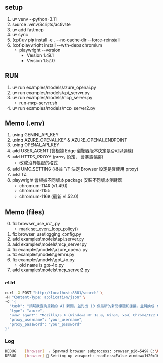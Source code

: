
## setup

1. uv venv --python=3.11
2. source .venv/Scripts/activate
3. uv add fastmcp
4. uv sync
5. (opt)uv pip install -e . --no-cache-dir --force-reinstall
6. (opt)playwright install --with-deps chromium
    + playwright --version
        + Version 1.49.1
        + Version 1.52.0

## RUN

1. uv run examples/models/azure_openai.py
2. uv run examples/models/api_server.py
3. uv run examples/models/mcp_server.py
    + run-mcp-server.sh
4. uv run examples/models/mcp_server2.py

## Memo (.env)

1. using GEMINI_API_KEY
2. using AZURE_OPENAI_KEY & AZURE_OPENAI_ENDPOINT
3. using OPENAI_API_KEY
4. add USER_AGENT (會根據 Edge 瀏覽器版本決定是否可以連線)
5. add HTTPS_PROXY (proxy 設定， 會暴露帳密)
    + 改成沒有帳密的格式
6. add UMC_SETTING (根據 T/F 決定 Browser 設定是否使用 proxy)
7. add TZ
8. playwright 會根據不同版本 package 安裝不同版本瀏覽器
    + chromium-1148 (v1.49.1)
    + chromium-1155
    + chromium-1169 (最新 v1.52.0)

## Memo (files)

0. fix browser_use\__init__.py
    + mark set_event_loop_policy()
1. fix browser_use\logging_config.py
2. add examples\models\api_server.py
3. add examples\models\mcp_server.py
4. fix examples\models\azure_openai.py
5. fix examples\models\gemini.py
6. fix examples\models\gpt_4o.py
    + old name is gpt-4o.py
7. add examples\models\mcp_server2.py

### cUrl

```bash
curl -X POST "http://localhost:8881/search" \
-H "Content-Type: application/json" \
-d '{
  "task": "請幫我查詢最新的 AI 新聞，並列出 10 條最新的新聞標題和鏈接。並轉換成 markdown 格式。",
  "type": "azure",
  "user_agent": "Mozilla/5.0 (Windows NT 10.0; Win64; x64) Chrome/122.0.0.0 Safari/537.36 Edg/135.0.3179.54",
  "proxy_username": "your_username",
  "proxy_password": "your_password"
}'
```

### Log

```bash
DEBUG    [browser]  ↳ Spawned browser subprocess: browser_pid=5496 C:\Users\chad\AppData\Local\ms-playwright\chromium-1169\chrome-win\chrome.exe --type=gpu-process --disable-breakpad --noerrdialogs --user-data-dir=C:\Users\chad\.config\browseruse\profiles\default --no-pre-read-main-dll --start-stack-profiler --gpu-preferences=UAAAAAAAAADgAAAEAAAAAAAAAAAAAAAAAABgAAEAAAAAAAAAAAAAAAAAAAACAAAAAAAAAAAAAAAAAAAAAAAAABAAAAAAAAAAEAAAAAAAAAAIAAAAAAAAAAgAAAAAAAAA --field-trial-handle=1956,i,7684095984264873977,1626716454442479953,262144 --enable-features=NetworkService,NetworkServiceInProcess --disable-features=AcceptCHFrame,AutoExpandDetailsElement,AutofillServerCommunication,AutomationControlled,AvoidUnnecessaryBeforeUnloadCheckSync,CalculateNativeWinOcclusion,CertificateTransparencyComponentUpdater,CrashReporting,DestroyProfileOnBrowserClose,DialMediaRouteProvider,ExtensionDisableUnsupportedDeveloper,ExtensionManifestV2Disabled,GlobalMediaControls,HeavyAdPrivacyMitigations,HttpsUpgrades,ImprovedCookieControls,InfiniteSessionRestore,InterestFeedContentSuggestions,LazyFrameLoading,LensOverlay,MediaRouter,OptimizationHints,OverscrollHistoryNavigation,PaintHolding,PrivacySandboxSettings4,ProcessPerSiteUpToMainFrameThreshold,ThirdPartyStoragePartitioning,Translate --variations-seed-version --log-level=2 --mojo-platform-channel-handle=1944 /prefetch:2
DEBUG    [browser] 📐 Setting up viewport: headless=False window=1920x1080px (no viewport) device_scale_factor=1.0 is_mobile=False color_scheme=light permissions=clipboard-read,clipboard-write,notifications
```
